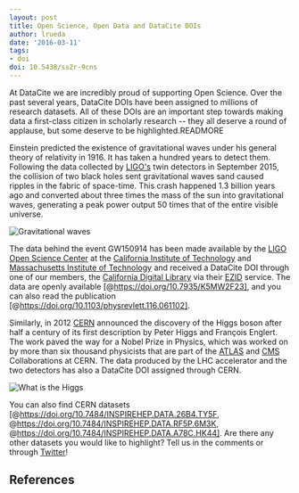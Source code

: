 ```yaml
---
layout: post
title: Open Science, Open Data and DataCite DOIs
author: lrueda
date: '2016-03-11'
tags:
- doi
doi: 10.5438/ss2r-9cns
---
```

At DataCite we are incredibly proud of supporting Open Science. Over the past several years, DataCite DOIs have been assigned to millions of research datasets. All of these DOIs are an important step towards making data a first-class citizen in scholarly research -- they all deserve a round of applause, but some deserve to be highlighted.READMORE

Einstein predicted the existence of gravitational waves under his general theory of relativity in 1916. It has taken a hundred years to detect them. Following the data collected by [LIGO's](https://www.ligo.caltech.edu) twin detectors in September 2015, the collision of two black holes sent gravitational waves sand caused ripples in the fabric of space-time. This crash happened 1.3 billion years ago and converted about three times the mass of the sun into gravitational waves, generating a peak power output 50 times that of the entire visible universe.

![[Gravitational waves](http://www.space.com/31900-gravitational-waves-discovery-ligo.html)](/images/2016/03/waves.png)

The data behind the event GW150914 has been made available by the [LIGO Open Science Center](https://losc.ligo.org/) at the [California Institute of Technology](http://www.caltech.edu/) and [Massachusetts Institute of Technology](http://www.mit.edu/) and received a DataCite DOI through one of our members, the [California Digital Library](http://www.cdlib.org/) via their [EZID](http://ezid.cdlib.org/) service. The data are openly available [@https://doi.org/10.7935/K5MW2F23], and you can also read the publication [@https://doi.org/10.1103/physrevlett.116.061102].

Similarly, in 2012 [CERN](http://cern.ch) announced the discovery of the Higgs boson after half a century of its first description by Peter Higgs and François Englert. The work paved the way for a Nobel Prize in Physics, which was worked on by more than six thousand physicists that are part of the [ATLAS](http://atlas.ch/) and [CMS](https://cms.cern/) Collaborations at CERN. The data produced by the LHC accelerator and the two detectors has also a DataCite DOI assigned through CERN.

![[What is the Higgs](http://www.nytimes.com/interactive/2013/10/08/science/the-higgs-boson.html?_r=0#/?g=true&higgs1_slide=0 )](/images/2016/03/higgs.png)

You can also find CERN datasets [@https://doi.org/10.7484/INSPIREHEP.DATA.26B4.TY5F, @https://doi.org/10.7484/INSPIREHEP.DATA.RF5P.6M3K, @https://doi.org/10.7484/INSPIREHEP.DATA.A78C.HK44]. Are there any other datasets you would like to highlight? Tell us in the comments or through [Twitter](https://twitter.com/datacite/status/709380561547173888)!

## References
